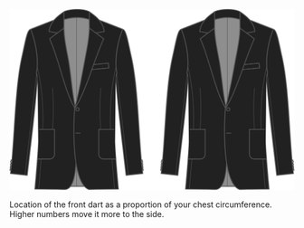 
![Emplacement des pinces devant](frontdartplacement.svg)

Location of the front dart as a proportion of your chest circumference. Higher numbers move it more to the side.
